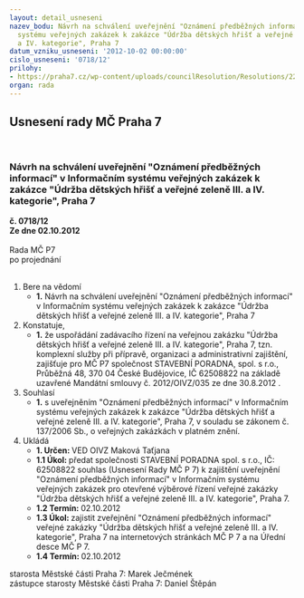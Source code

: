 ```yaml
---
layout: detail_usneseni
nazev_bodu: Návrh na schválení uveřejnění "Oznámení předběžných informací" v Informačním
  systému veřejných zakázek k zakázce "Údržba dětských hřišť a veřejné zeleně III.
  a IV. kategorie", Praha 7
datum_vzniku_usneseni: '2012-10-02 00:00:00'
cislo_usneseni: '0718/12'
prilohy:
- https://praha7.cz/wp-content/uploads/councilResolution/Resolutions/22472/51-12-formul%c3%a1%c5%99_ozn.p%c5%99edb%c4%9b%c5%be.informac%c3%ad.pdf
organ: rada
---
```

<div id="ucUsn_pList" class="usn">
	<span><h2>Usnesení rady MČ Praha 7 </h2>
<br></span><div class="standBody">
<span><h3>Návrh na schválení uveřejnění "Oznámení předběžných informací" v Informačním systému veřejných zakázek k zakázce "Údržba dětských hřišť a veřejné zeleně III. a IV. kategorie", Praha 7</h3></span><div class="center">
		<strong>č. 0718/12</strong><br>
	</div>
<div class="center">
		<strong>Ze dne 02.10.2012</strong><br><br>
	</div>Rada MČ P7<br> po projednání<br><br><ol>
<li>Bere na vědomí<ul><li>
<strong>1.</strong> Návrh na schválení uveřejnění "Oznámení předběžných informací" v Informačním systému veřejných zakázek k zakázce "Údržba dětských hřišť a veřejné zeleně III. a IV. kategorie", Praha 7</li></ul>
</li>
<li>Konstatuje,<ul><li>
<strong>1.</strong> že uspořádání zadávacího řízení na veřejnou zakázku "Údržba dětských hřišť a veřejné zeleně III. a IV. kategorie", Praha 7, tzn. komplexní služby při přípravě, organizaci a administrativní zajištění, zajišťuje pro MČ P7 společnost STAVEBNÍ PORADNA, spol. s r.o., Průběžná 48, 370 04 České Budějovice, IČ 62508822 na základě uzavřené Mandátní smlouvy č. 2012/OIVZ/035 ze dne 30.8.2012 .</li></ul>
</li>
<li>Souhlasí<ul><li>
<strong>1.</strong> s uveřejněním "Oznámení předběžných informací" v Informačním systému veřejných zakázek k zakázce "Údržba dětských hřišť a veřejné zeleně III. a IV. kategorie", Praha 7, v souladu se zákonem č. 137/2006 Sb., o veřejných zakázkách v platném znění. </li></ul>
</li>
<li>Ukládá<ul>
<li>
<strong>1. Určen: </strong>VED OIVZ Maková Taťjana</li>
<li>
<strong>1.1 Úkol: </strong>předat společnosti STAVEBNÍ PORADNA spol. s r.o., IČ: 62508822 souhlas  (Usnesení Rady MČ P 7) k zajištění uveřejnění "Oznámení předběžných informací" v Informačním systému veřejných zakázek pro otevřené výběrové řízení veřejné zakázky "Údržba dětských hřišť a veřejné zeleně III. a IV. kategorie", Praha 7.</li>
<li>
<strong>1.2 Termín: </strong>02.10.2012</li>
<li>
<strong>1.3 Úkol: </strong>zajistit zveřejnění  "Oznámení předběžných informací" veřejné zakázky "Údržba dětských hřišť a veřejné zeleně III. a IV. kategorie", Praha 7 na internetových stránkách MČ P 7 a na Úřední desce MČ P 7.</li>
<li>
<strong>1.4 Termín: </strong>02.10.2012</li>
</ul>
</li>
</ol>starosta Městské části Praha 7: Marek Ječmének<br>zástupce starosty Městské části Praha 7: Daniel Štěpán 
</div>
</div>